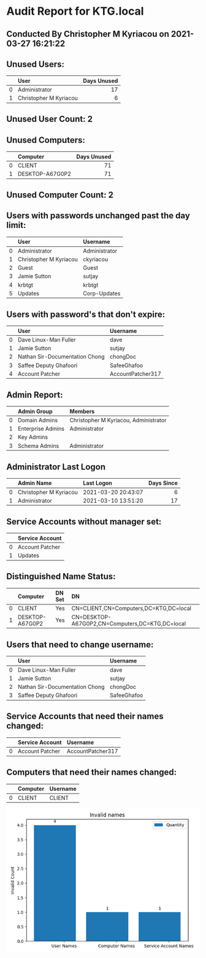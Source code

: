 # Audit Report for KTG.local #

 ## Conducted By Christopher M Kyriacou on 2021-03-27 16:21:22 ##



## Unused Users: ##

|    | User                   |   Days Unused |
|---:|:-----------------------|--------------:|
|  0 | Administrator          |            17 |
|  1 | Christopher M Kyriacou |             6 |
## Unused User Count: 2 ##



## Unused Computers: ##

|    | Computer        |   Days Unused |
|---:|:----------------|--------------:|
|  0 | CLIENT          |            71 |
|  1 | DESKTOP-A67G0P2 |            71 |
## Unused Computer Count: 2 ##

## Users with passwords unchanged past the day limit: ##

|    | User                   | Username      |
|---:|:-----------------------|:--------------|
|  0 | Administrator          | Administrator |
|  1 | Christopher M Kyriacou | ckyriacou     |
|  2 | Guest                  | Guest         |
|  3 | Jamie Sutton           | sutjay        |
|  4 | krbtgt                 | krbtgt        |
|  5 | Updates                | Corp-Updates  |

## Users with password's that don't expire: ##

|    | User                           | Username          |
|---:|:-------------------------------|:------------------|
|  0 | Dave Linux-Man Fuller          | dave              |
|  1 | Jamie Sutton                   | sutjay            |
|  2 | Nathan Sir-Documentation Chong | chongDoc          |
|  3 | Saffee Deputy Ghafoori         | SafeeGhafoo       |
|  4 | Account Patcher                | AccountPatcher317 |

## Admin Report: ##
|    | Admin Group       | Members                                |
|---:|:------------------|:---------------------------------------|
|  0 | Domain Admins     | Christopher M Kyriacou,  Administrator |
|  1 | Enterprise Admins | Administrator                          |
|  2 | Key Admins        |                                        |
|  3 | Schema Admins     | Administrator                          |

## Administrator Last Logon ##

|    | Admin Name             | Last Logon          |   Days Since |
|---:|:-----------------------|:--------------------|-------------:|
|  0 | Christopher M Kyriacou | 2021-03-20 20:43:07 |           6  |
|  1 | Administrator          | 2021-03-10 13:51:20 |          17  |

## Service Accounts without manager set: ##

|    | Service Account   |
|---:|:------------------|
|  0 | Account Patcher   |
|  1 | Updates           |

## Distinguished Name Status: ##
|    | Computer        | DN Set   | DN                                              |
|---:|:----------------|:---------|:------------------------------------------------|
|  0 | CLIENT          | Yes      | CN=CLIENT,CN=Computers,DC=KTG,DC=local          |
|  1 | DESKTOP-A67G0P2 | Yes      | CN=DESKTOP-A67G0P2,CN=Computers,DC=KTG,DC=local |

## Users that need to change username: ##

|    | User                           | Username    |
|---:|:-------------------------------|:------------|
|  0 | Dave Linux-Man Fuller          | dave        |
|  1 | Jamie Sutton                   | sutjay      |
|  2 | Nathan Sir-Documentation Chong | chongDoc    |
|  3 | Saffee Deputy Ghafoori         | SafeeGhafoo |

## Service Accounts that need their names changed: ##
|    | Service Account   | Username          |
|---:|:------------------|:------------------|
|  0 | Account Patcher   | AccountPatcher317 |

## Computers that need their names changed: ##

|    | Computer   | Username   |
|---:|:-----------|:-----------|
|  0 | CLIENT     | CLIENT     |

![](Username_Report.PNG)